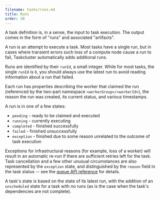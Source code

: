 ```yaml
---
filename: tasks/runs.md
title: Runs
order: 30
---
```


A task definition is, in a sense, the input to task execution. The output comes
in the form of "runs" and associated "artifacts".

A run is an attempt to execute a task. Most tasks have a single run, but in
cases where transient errors such loss of a compute node cause a run to fail,
Taskcluster automatically adds additional runs.

Runs are identified by their `runId`, a small integer. While for most tasks,
the single `runId` is `0`, you should always use the latest run to avoid
reading information about a run that failed.

Each run has properties describing the worker that claimed the run (referenced
by the two-part namespace `<workerGroup>/<workerId>`), the reason the run was
created, its current status, and various timestamps.

A run is in one of a few states:

 * `pending` - ready to be claimed and executed
 * `running` - currently executing
 * `completed` - finished successfully
 * `failed` - finished unsuccessfully
 * `exception` - finished due to some reason unrelated to the outcome of task
   execution

Exceptions for infrastructural reasons (for example, loss of a worker) will
result in an automatic re-run if there are sufficient retries left for the
task. Task cancellation and a few other unusual circumstances are also
represented by the `exception` state, and distinguished by the `reason` field
in the task status -- see the [queue API
reference](/docs/reference/platform/queue/api) for details.

A task's state is based on the state of its latest run, with the addition of an
`unscheduled` state for a task with no runs (as is the case when the task's
dependencies are not complete).
